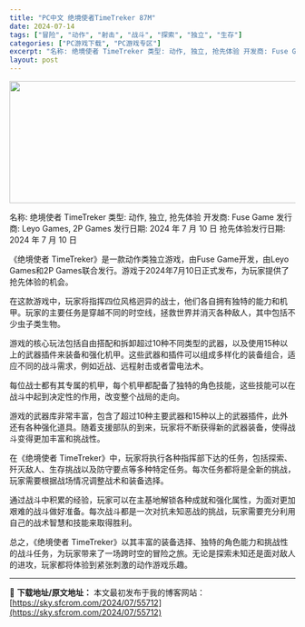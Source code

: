 ```yaml
---
title: "PC中文 绝境使者TimeTreker 87M"
date: 2024-07-14
tags: ["冒险", "动作", "射击", "战斗", "探索", "独立", "生存"]
categories: ["PC游戏下载", "PC游戏专区"]
excerpt: "名称: 绝境使者 TimeTreker 类型: 动作, 独立, 抢先体验 开发商: Fuse Game 发行商: Leyo Games, 2P Games 发行日期: 2024 年 7 月 10 日 抢先体验发行日期: 2024 年 7 月 10 日 《绝境使者 TimeTreker》是一款动作类独&hellip;"
layout: post
---
```


<img class="aligncenter size-full wp-image-55713" src="https://sky.sfcrom.com/wp-content/uploads/2024/07/2024071402580787.webp" alt="" width="660" height="215" />

名称: 绝境使者 TimeTreker
类型: 动作, 独立, 抢先体验
开发商: Fuse Game
发行商: Leyo Games, 2P Games
发行日期: 2024 年 7 月 10 日
抢先体验发行日期: 2024 年 7 月 10 日

《绝境使者 TimeTreker》是一款动作类独立游戏，由Fuse Game开发，由Leyo Games和2P Games联合发行。游戏于2024年7月10日正式发布，为玩家提供了抢先体验的机会。

在这款游戏中，玩家将指挥四位风格迥异的战士，他们各自拥有独特的能力和机甲。玩家的主要任务是穿越不同的时空线，拯救世界并消灭各种敌人，其中包括不少虫子类生物。

游戏的核心玩法包括自由搭配和拆卸超过10种不同类型的武器，以及使用15种以上的武器插件来装备和强化机甲。这些武器和插件可以组成多样化的装备组合，适应不同的战斗需求，例如近战、远程射击或者雷电法术。

每位战士都有其专属的机甲，每个机甲都配备了独特的角色技能，这些技能可以在战斗中起到决定性的作用，改变整个战局的走向。

游戏的武器库非常丰富，包含了超过10种主要武器和15种以上的武器插件，此外还有各种强化道具。随着支援部队的到来，玩家将不断获得新的武器装备，使得战斗变得更加丰富和挑战性。

在《绝境使者 TimeTreker》中，玩家将执行各种指挥部下达的任务，包括探索、歼灭敌人、生存挑战以及防守要点等多种特定任务。每次任务都将是全新的挑战，玩家需要根据战场情况调整战术和装备选择。

通过战斗中积累的经验，玩家可以在主基地解锁各种成就和强化属性，为面对更加艰难的战斗做好准备。每次战斗都是一次对抗未知恶战的挑战，玩家需要充分利用自己的战术智慧和技能来取得胜利。

总之，《绝境使者 TimeTreker》以其丰富的装备选择、独特的角色能力和挑战性的战斗任务，为玩家带来了一场跨时空的冒险之旅。无论是探索未知还是面对敌人的进攻，玩家都将体验到紧张刺激的动作游戏乐趣。

---
📖 **下载地址/原文地址：** 本文最初发布于我的博客网站：[https://sky.sfcrom.com/2024/07/55712](https://sky.sfcrom.com/2024/07/55712)
